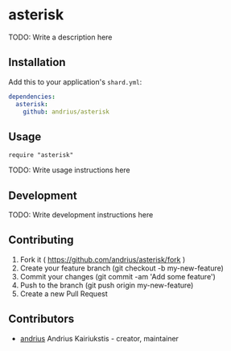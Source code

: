 # asterisk

TODO: Write a description here

## Installation

Add this to your application's `shard.yml`:

```yaml
dependencies:
  asterisk:
    github: andrius/asterisk
```

## Usage

```crystal
require "asterisk"
```

TODO: Write usage instructions here

## Development

TODO: Write development instructions here

## Contributing

1. Fork it ( https://github.com/andrius/asterisk/fork )
2. Create your feature branch (git checkout -b my-new-feature)
3. Commit your changes (git commit -am 'Add some feature')
4. Push to the branch (git push origin my-new-feature)
5. Create a new Pull Request

## Contributors

- [andrius](https://github.com/andrius) Andrius Kairiukstis - creator, maintainer

